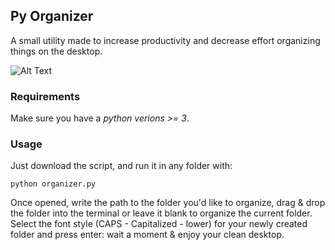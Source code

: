 ## Py Organizer
A small utility made to increase productivity and decrease effort organizing things on the desktop. 

![Alt Text](https://i.imgur.com/rxxv7bm.gif)


### Requirements
Make sure you have a *python verions >= 3*.

### Usage
Just download the script, and run it in any folder with:
```console
python organizer.py
```
Once opened, write the path to the folder you'd like to organize, drag & drop the folder into the terminal or leave it blank to organize the current folder. <br>
Select the font style (CAPS - Capitalized - lower) for your newly created folder and press enter: wait a moment & enjoy your clean desktop.

